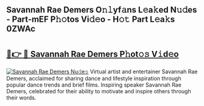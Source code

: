 ## Savannah Rae Demers O𝚗𝚕yf𝚊ns L𝚎a𝚔ed N𝚞𝚍es - Part-mEF P𝚑𝚘tos Vi𝚍𝚎o - H𝚘𝚝 Part L𝚎a𝚔s 0ZWAc

# <h2><a href="http://kff6bt4.oniu.top/?m=Savannah+Rae+Demers">🔗👉 🔴 Savannah Rae Demers P𝚑ot𝚘𝚜 V𝚒d𝚎o</a></h2>

[![Savannah Rae Demers Nu𝚍e𝚜](https://i.imgur.com/0qMVB7G.gif)](http://kff6bt4.oniu.top/?m=Savannah+Rae+Demers)
Virtual artist and entertainer Savannah Rae Demers, acclaimed for sharing dance and lifestyle inspiration through popular dance trends and brief films. Inspiring speaker Savannah Rae Demers, celebrated for their ability to motivate and inspire others through their words.  
